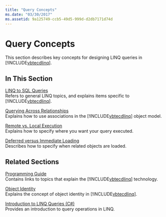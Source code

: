 ```yaml
---
title: "Query Concepts"
ms.date: "03/30/2017"
ms.assetid: 9a125749-ccb5-49d5-999d-d2db7171d74d
---
```

# Query Concepts
This section describes key concepts for designing LINQ queries in [!INCLUDE[vbtecdlinq](../../../../../../includes/vbtecdlinq-md.md)].  
  
## In This Section  
 [LINQ to SQL Queries](linq-to-sql-queries.md)  
 Refers to general LINQ topics, and explains items specific to [!INCLUDE[vbtecdlinq](../../../../../../includes/vbtecdlinq-md.md)].  
  
 [Querying Across Relationships](querying-across-relationships.md)  
 Explains how to use associations in the [!INCLUDE[vbtecdlinq](../../../../../../includes/vbtecdlinq-md.md)] object model.  
  
 [Remote vs. Local Execution](remote-vs-local-execution.md)  
 Explains how to specify where you want your query executed.  
  
 [Deferred versus Immediate Loading](deferred-versus-immediate-loading.md)  
 Describes how to specify when related objects are loaded.  
  
## Related Sections  
 [Programming Guide](programming-guide.md)  
 Contains links to topics that explain the [!INCLUDE[vbtecdlinq](../../../../../../includes/vbtecdlinq-md.md)] technology.  
  
 [Object Identity](object-identity.md)  
 Explains the concept of object identity in [!INCLUDE[vbtecdlinq](../../../../../../includes/vbtecdlinq-md.md)].  
  
 [Introduction to LINQ Queries (C#)](../../../../../csharp/programming-guide/concepts/linq/introduction-to-linq-queries.md)  
 Provides an introduction to query operations in LINQ.
